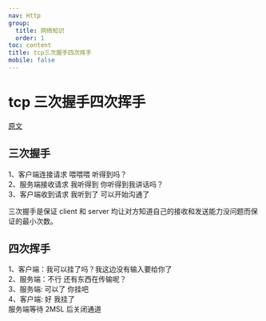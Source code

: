 ```yaml
---
nav: Http
group:
  title: 网络知识
  order: 1
toc: content
title: tcp三次握手四次挥手
mobile: false
---
```


# tcp 三次握手四次挥手

<a href="https://github.com/jawil/blog/issues/14" target="_blank">原文</a>

## 三次握手

1、客户端连接请求 喂喂喂 听得到吗？<br/>
2、服务端接收请求 我听得到 你听得到我讲话吗？<br/>
3、客户端收到请求 我听到了 可以开始沟通了<br/>

三次握手是保证 client 和 server 均让对方知道自己的接收和发送能力没问题而保证的最小次数。<br/>

## 四次挥手

1、客户端：我可以挂了吗？我这边没有输入要给你了<br/>
2、服务端：不行 还有东西在传输呢？<br/>
3、服务端: 可以了 你挂吧<br/>
4、客户端: 好 我挂了<br/>
服务端等待 2MSL 后关闭通道<br/>

